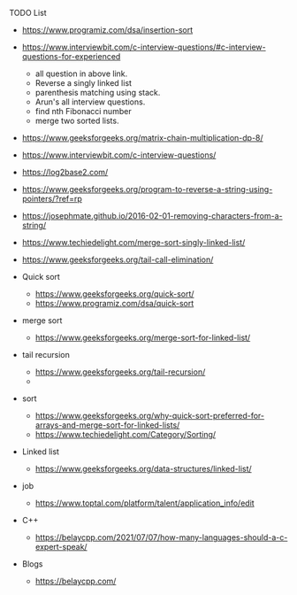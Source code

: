 TODO List

- https://www.programiz.com/dsa/insertion-sort

- https://www.interviewbit.com/c-interview-questions/#c-interview-questions-for-experienced
    - all question in above link.
    - Reverse a singly linked list
    - parenthesis matching using stack.
    - Arun's all interview questions.
    - find nth Fibonacci number
    - merge two sorted lists.
- https://www.geeksforgeeks.org/matrix-chain-multiplication-dp-8/
- https://www.interviewbit.com/c-interview-questions/
- https://log2base2.com/
- https://www.geeksforgeeks.org/program-to-reverse-a-string-using-pointers/?ref=rp
- https://josephmate.github.io/2016-02-01-removing-characters-from-a-string/
- https://www.techiedelight.com/merge-sort-singly-linked-list/
- https://www.geeksforgeeks.org/tail-call-elimination/
- Quick sort
    - https://www.geeksforgeeks.org/quick-sort/
    - https://www.programiz.com/dsa/quick-sort
- merge sort
    - https://www.geeksforgeeks.org/merge-sort-for-linked-list/

- tail recursion
    - https://www.geeksforgeeks.org/tail-recursion/
    - 
- sort
    - https://www.geeksforgeeks.org/why-quick-sort-preferred-for-arrays-and-merge-sort-for-linked-lists/
    - https://www.techiedelight.com/Category/Sorting/

- Linked list
    - https://www.geeksforgeeks.org/data-structures/linked-list/
- job
    - https://www.toptal.com/platform/talent/application_info/edit
- C++
    - https://belaycpp.com/2021/07/07/how-many-languages-should-a-c-expert-speak/
- Blogs
    - https://belaycpp.com/
    